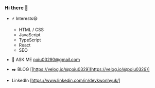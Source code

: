 ### <div align="left">Hi there 👋</div>  

- ⚡ Interests😃
  - HTML / CSS
  - JavaScript
  - TypeScript
  - React
  - SEO
  

- 🔭 ASK ME [poiu03290@gmail.com]() 
- ✒️ BLOG [[https://velog.io/@poiu0329](https://velog.io/@poiu0329)]
- LinkedIn [https://www.linkedin.com/in/devkwonhyuk/]
